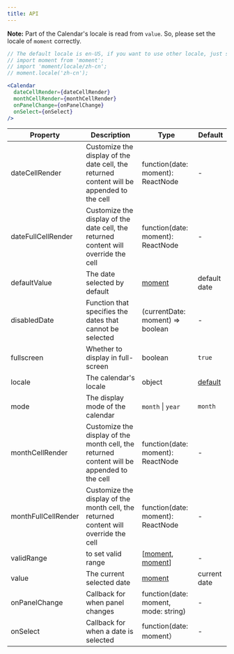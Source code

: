```yaml
---
title: API
---
```


**Note:** Part of the Calendar's locale is read from `value`. So, please set the locale of `moment` correctly.

```jsx
// The default locale is en-US, if you want to use other locale, just set locale in entry file globaly.
// import moment from 'moment';
// import 'moment/locale/zh-cn';
// moment.locale('zh-cn');

<Calendar
  dateCellRender={dateCellRender}
  monthCellRender={monthCellRender}
  onPanelChange={onPanelChange}
  onSelect={onSelect}
/>
```

| Property | Description | Type | Default |
| -------- | ----------- | ---- | ------- |
| dateCellRender | Customize the display of the date cell, the returned content will be appended to the cell | function(date: moment): ReactNode | - |
| dateFullCellRender | Customize the display of the date cell, the returned content will override the cell | function(date: moment): ReactNode | - |
| defaultValue | The date selected by default | [moment](http://momentjs.com/) | default date |
| disabledDate | Function that specifies the dates that cannot be selected | (currentDate: moment) => boolean | - |
| fullscreen | Whether to display in full-screen | boolean | `true` |
| locale | The calendar's locale | object | [default](https://github.com/choerodon/choerodon-ui/blob/master/zh/cmp/data-entry/date-picker/locale/example.json) |
| mode | The display mode of the calendar | `month` \| `year` | `month` |
| monthCellRender | Customize the display of the month cell, the returned content will be appended to the cell | function(date: moment): ReactNode | - |
| monthFullCellRender | Customize the display of the month cell, the returned content will override the cell | function(date: moment): ReactNode | - |
| validRange | to set valid range | \[[moment](http://momentjs.com/), [moment](http://momentjs.com/)] | - |
| value | The current selected date | [moment](http://momentjs.com/) | current date |
| onPanelChange | Callback for when panel changes | function(date: moment, mode: string) | - |
| onSelect | Callback for when a date is selected | function(date: moment） | - |
